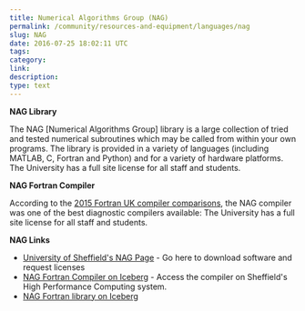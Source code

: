 ```yaml
---
title: Numerical Algorithms Group (NAG)
permalink: /community/resources-and-equipment/languages/nag
slug: NAG
date: 2016-07-25 18:02:11 UTC
tags:
category:
link:
description:
type: text
---
```


**NAG Library**

The NAG [Numerical Algorithms Group] library is a large collection of tried and tested numerical subroutines which may be called from within your own programs. The library is provided in a variety of languages (including MATLAB, C, Fortran and Python) and for a variety of hardware platforms. The University has a full site license for all staff and students.

**NAG Fortran Compiler**

According to the [2015 Fortran UK compiler comparisons](https://www.fortran.uk/fortran-compiler-comparisons/intellinux-fortran-compiler-diagnostic-capabilities/), the NAG compiler was one of the best diagnostic compilers available:  The University has a full site license for all staff and students.

**NAG Links**

* [University of Sheffield's NAG Page](https://www.nag.co.uk/edu/uk/sheffield) - Go here to download software and request licenses
* [NAG Fortran Compiler on Iceberg](https://docs.hpc.shef.ac.uk/en/latest/iceberg/software/compilers/nag.html) - Access the compiler on Sheffield's High Performance Computing system.
* [NAG Fortran library on Iceberg](https://docs.hpc.shef.ac.uk/en/latest/iceberg/software/libs/nagfortran.html)
